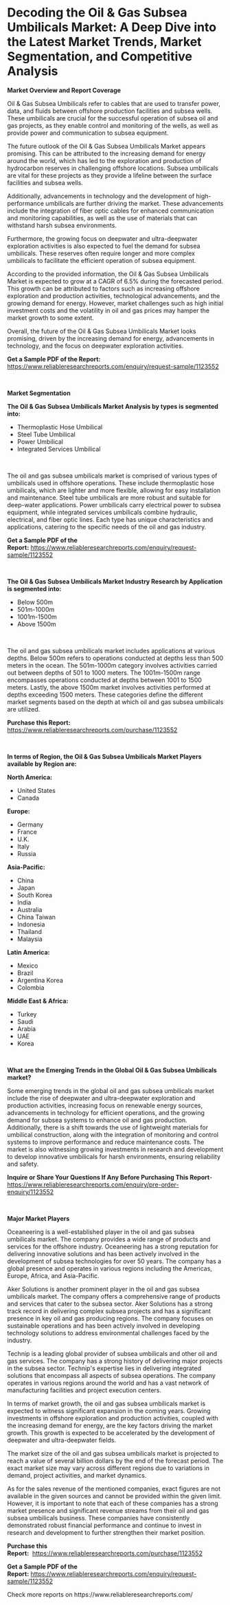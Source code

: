 <p><h1>Decoding the Oil & Gas Subsea Umbilicals Market: A Deep Dive into the Latest Market Trends, Market Segmentation, and Competitive Analysis</h1></p><p><strong>Market Overview and Report Coverage</strong></p>
<p><p>Oil & Gas Subsea Umbilicals refer to cables that are used to transfer power, data, and fluids between offshore production facilities and subsea wells. These umbilicals are crucial for the successful operation of subsea oil and gas projects, as they enable control and monitoring of the wells, as well as provide power and communication to subsea equipment.</p><p>The future outlook of the Oil & Gas Subsea Umbilicals Market appears promising. This can be attributed to the increasing demand for energy around the world, which has led to the exploration and production of hydrocarbon reserves in challenging offshore locations. Subsea umbilicals are vital for these projects as they provide a lifeline between the surface facilities and subsea wells.</p><p>Additionally, advancements in technology and the development of high-performance umbilicals are further driving the market. These advancements include the integration of fiber optic cables for enhanced communication and monitoring capabilities, as well as the use of materials that can withstand harsh subsea environments.</p><p>Furthermore, the growing focus on deepwater and ultra-deepwater exploration activities is also expected to fuel the demand for subsea umbilicals. These reserves often require longer and more complex umbilicals to facilitate the efficient operation of subsea equipment.</p><p>According to the provided information, the Oil & Gas Subsea Umbilicals Market is expected to grow at a CAGR of 6.5% during the forecasted period. This growth can be attributed to factors such as increasing offshore exploration and production activities, technological advancements, and the growing demand for energy. However, market challenges such as high initial investment costs and the volatility in oil and gas prices may hamper the market growth to some extent.</p><p>Overall, the future of the Oil & Gas Subsea Umbilicals Market looks promising, driven by the increasing demand for energy, advancements in technology, and the focus on deepwater exploration activities.</p></p>
<p><strong>Get a Sample PDF of the Report:</strong> <a href="https://www.reliableresearchreports.com/enquiry/request-sample/1123552">https://www.reliableresearchreports.com/enquiry/request-sample/1123552</a></p>
<p>&nbsp;</p>
<p><strong>Market Segmentation</strong></p>
<p><strong>The Oil & Gas Subsea Umbilicals Market Analysis by types is segmented into:</strong></p>
<p><ul><li>Thermoplastic Hose Umbilical</li><li>Steel Tube Umbilical</li><li>Power Umbilical</li><li>Integrated Services Umbilical</li></ul></p>
<p>&nbsp;</p>
<p><p>The oil and gas subsea umbilicals market is comprised of various types of umbilicals used in offshore operations. These include thermoplastic hose umbilicals, which are lighter and more flexible, allowing for easy installation and maintenance. Steel tube umbilicals are more robust and suitable for deep-water applications. Power umbilicals carry electrical power to subsea equipment, while integrated services umbilicals combine hydraulic, electrical, and fiber optic lines. Each type has unique characteristics and applications, catering to the specific needs of the oil and gas industry.</p></p>
<p><strong>Get a Sample PDF of the Report:</strong>&nbsp;<a href="https://www.reliableresearchreports.com/enquiry/request-sample/1123552">https://www.reliableresearchreports.com/enquiry/request-sample/1123552</a></p>
<p>&nbsp;</p>
<p><strong>The Oil & Gas Subsea Umbilicals Market Industry Research by Application is segmented into:</strong></p>
<p><ul><li>Below 500m</li><li>501m-1000m</li><li>1001m-1500m</li><li>Above 1500m</li></ul></p>
<p>&nbsp;</p>
<p><p>The oil and gas subsea umbilicals market includes applications at various depths. Below 500m refers to operations conducted at depths less than 500 meters in the ocean. The 501m-1000m category involves activities carried out between depths of 501 to 1000 meters. The 1001m-1500m range encompasses operations conducted at depths between 1001 to 1500 meters. Lastly, the above 1500m market involves activities performed at depths exceeding 1500 meters. These categories define the different market segments based on the depth at which oil and gas subsea umbilicals are utilized.</p></p>
<p><strong>Purchase this Report:</strong>&nbsp; <a href="https://www.reliableresearchreports.com/purchase/1123552">https://www.reliableresearchreports.com/purchase/1123552</a></p>
<p>&nbsp;</p>
<p><strong>In terms of Region, the Oil & Gas Subsea Umbilicals Market Players available by Region are:</strong></p>
<p>
    <p> <strong> North America: </strong>
        <ul>
            <li>United States</li>
            <li>Canada</li>
        </ul>
        </p> 
    <p> <strong> Europe: </strong>
        <ul>
            <li>Germany</li>
            <li>France</li>
            <li>U.K.</li>
            <li>Italy</li>
            <li>Russia</li>
        </ul>
        </p> 
    <p> <strong> Asia-Pacific: </strong>
        <ul>
            <li>China</li>
            <li>Japan</li>
            <li>South Korea</li>
            <li>India</li>
            <li>Australia</li>
            <li>China Taiwan</li>
            <li>Indonesia</li>
            <li>Thailand</li>
            <li>Malaysia</li>
        </ul>
        </p> 
    <p> <strong> Latin America: </strong>
        <ul>
            <li>Mexico</li>
            <li>Brazil</li>
            <li>Argentina Korea</li>
            <li>Colombia</li>
        </ul>
        </p> 
    <p> <strong> Middle East & Africa: </strong>
        <ul>
            <li>Turkey</li>
            <li>Saudi</li>
            <li>Arabia</li>
            <li>UAE</li>
            <li>Korea</li>
        </ul>
    </p>
    </p>
<p>&nbsp;</p>
<p><strong>What are the Emerging Trends in the Global Oil & Gas Subsea Umbilicals market?</strong></p>
<p><p>Some emerging trends in the global oil and gas subsea umbilicals market include the rise of deepwater and ultra-deepwater exploration and production activities, increasing focus on renewable energy sources, advancements in technology for efficient operations, and the growing demand for subsea systems to enhance oil and gas production. Additionally, there is a shift towards the use of lightweight materials for umbilical construction, along with the integration of monitoring and control systems to improve performance and reduce maintenance costs. The market is also witnessing growing investments in research and development to develop innovative umbilicals for harsh environments, ensuring reliability and safety.</p></p>
<p><strong>Inquire or Share Your Questions If Any Before Purchasing This Report</strong>- <a href="https://www.reliableresearchreports.com/enquiry/pre-order-enquiry/1123552">https://www.reliableresearchreports.com/enquiry/pre-order-enquiry/1123552</a></p>
<p>&nbsp;</p>
<p><strong>Major Market Players</strong></p>
<p><p>Oceaneering is a well-established player in the oil and gas subsea umbilicals market. The company provides a wide range of products and services for the offshore industry. Oceaneering has a strong reputation for delivering innovative solutions and has been actively involved in the development of subsea technologies for over 50 years. The company has a global presence and operates in various regions including the Americas, Europe, Africa, and Asia-Pacific.</p><p>Aker Solutions is another prominent player in the oil and gas subsea umbilicals market. The company offers a comprehensive range of products and services that cater to the subsea sector. Aker Solutions has a strong track record in delivering complex subsea projects and has a significant presence in key oil and gas producing regions. The company focuses on sustainable operations and has been actively involved in developing technology solutions to address environmental challenges faced by the industry.</p><p>Technip is a leading global provider of subsea umbilicals and other oil and gas services. The company has a strong history of delivering major projects in the subsea sector. Technip's expertise lies in delivering integrated solutions that encompass all aspects of subsea operations. The company operates in various regions around the world and has a vast network of manufacturing facilities and project execution centers.</p><p>In terms of market growth, the oil and gas subsea umbilicals market is expected to witness significant expansion in the coming years. Growing investments in offshore exploration and production activities, coupled with the increasing demand for energy, are the key factors driving the market growth. This growth is expected to be accelerated by the development of deepwater and ultra-deepwater fields.</p><p>The market size of the oil and gas subsea umbilicals market is projected to reach a value of several billion dollars by the end of the forecast period. The exact market size may vary across different regions due to variations in demand, project activities, and market dynamics.</p><p>As for the sales revenue of the mentioned companies, exact figures are not available in the given sources and cannot be provided within the given limit. However, it is important to note that each of these companies has a strong market presence and significant revenue streams from their oil and gas subsea umbilicals business. These companies have consistently demonstrated robust financial performance and continue to invest in research and development to further strengthen their market position.</p></p>
<p><strong>Purchase this Report:</strong>&nbsp;&nbsp;<a href="https://www.reliableresearchreports.com/purchase/1123552">https://www.reliableresearchreports.com/purchase/1123552</a></p>
<p></p>
<p><strong>Get a Sample PDF of the Report:</strong>&nbsp;<a href="https://www.reliableresearchreports.com/enquiry/request-sample/1123552">https://www.reliableresearchreports.com/enquiry/request-sample/1123552</a></p>
<p>Check more reports on https://www.reliableresearchreports.com/</p>